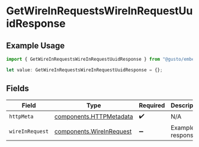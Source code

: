 # GetWireInRequestsWireInRequestUuidResponse

## Example Usage

```typescript
import { GetWireInRequestsWireInRequestUuidResponse } from "@gusto/embedded-api/models/operations/getwireinrequestswireinrequestuuid.js";

let value: GetWireInRequestsWireInRequestUuidResponse = {};
```

## Fields

| Field                                                                | Type                                                                 | Required                                                             | Description                                                          |
| -------------------------------------------------------------------- | -------------------------------------------------------------------- | -------------------------------------------------------------------- | -------------------------------------------------------------------- |
| `httpMeta`                                                           | [components.HTTPMetadata](../../models/components/httpmetadata.md)   | :heavy_check_mark:                                                   | N/A                                                                  |
| `wireInRequest`                                                      | [components.WireInRequest](../../models/components/wireinrequest.md) | :heavy_minus_sign:                                                   | Example response                                                     |